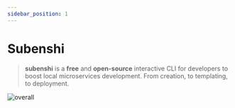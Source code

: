 ```yaml
---
sidebar_position: 1
---
```


# Subenshi

> **subenshi** is a **free** and **open-source** interactive CLI for developers
> to boost local microservices development. From creation, to templating, to
> deployment.

![overall](/img/diagrams/overall/overall.png)